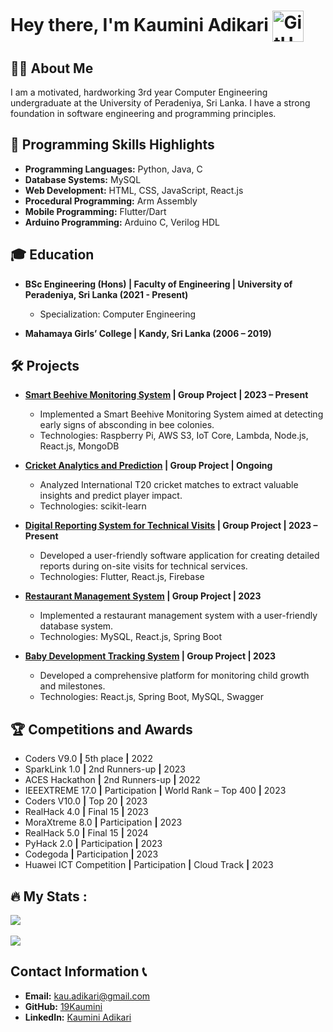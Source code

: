 # Hey there, I'm Kaumini Adikari <img src="https://user-images.githubusercontent.com/74038190/235294015-47144047-25ab-417c-af1b-6746820a20ff.gif" width="50" height="50" alt="GitHub GIF" style="vertical-align: middle;">

## 👩‍💻 About Me 

I am a motivated, hardworking 3rd year Computer Engineering undergraduate at the University of Peradeniya, Sri Lanka. I have a strong foundation in software engineering and programming principles.

## 🚀 Programming Skills Highlights 

- **Programming Languages:** Python, Java, C
- **Database Systems:** MySQL
- **Web Development:** HTML, CSS, JavaScript, React.js
- **Procedural Programming:** Arm Assembly
- **Mobile Programming:** Flutter/Dart
- **Arduino Programming:** Arduino C, Verilog HDL

## 🎓 Education 

- **BSc Engineering (Hons) | Faculty of Engineering | University of Peradeniya, Sri Lanka (2021 - Present)**
  - Specialization: Computer Engineering

- **Mahamaya Girls’ College | Kandy, Sri Lanka (2006 – 2019)**

## 🛠️ Projects 

- **[Smart Beehive Monitoring System](https://github.com/cepdnaclk/e19-3yp-beehive-monitoring-system) | Group Project | 2023 – Present**
  - Implemented a Smart Beehive Monitoring System aimed at detecting early signs of absconding in bee colonies. 
  - Technologies: Raspberry Pi, AWS S3, IoT Core, Lambda, Node.js, React.js, MongoDB

- **[Cricket Analytics and Prediction](https://github.com/cepdnaclk/e19-co544-cricket-analytics-and-prediction) | Group Project | Ongoing**
  - Analyzed International T20 cricket matches to extract valuable insights and predict player impact.
  - Technologies: scikit-learn

- **[Digital Reporting System for Technical Visits](https://github.com/cepdnaclk/e19-co227-digital-reporting-of-technical-visits) | Group Project | 2023 – Present**
  - Developed a user-friendly software application for creating detailed reports during on-site visits for technical services.
  - Technologies: Flutter, React.js, Firebase

- **[Restaurant Management System](https://github.com/cepdnaclk/e19-co226-database-management-system-for-a-restaurant) | Group Project | 2023**
  - Implemented a restaurant management system with a user-friendly database system.
  - Technologies: MySQL, React.js, Spring Boot

- **[Baby Development Tracking System](https://github.com/cepdnaclk/e19-co225-Baby-Developing-Tracking-System-Web-Application) | Group Project | 2023**
  - Developed a comprehensive platform for monitoring child growth and milestones.
  - Technologies: React.js, Spring Boot, MySQL, Swagger

## 🏆 Competitions and Awards 

- Coders V9.0 **|** 5th place **|** 2022
- SparkLink 1.0 **|** 2nd Runners-up **|** 2023
- ACES Hackathon **|** 2nd Runners-up **|** 2022
- IEEEXTREME 17.0 **|** Participation **|** World Rank – Top 400 **|** 2023
- Coders V10.0 **|** Top 20 **|** 2023
- RealHack 4.0 **|** Final 15 **|** 2023
- MoraXtreme 8.0 **|** Participation **|** 2023
- RealHack 5.0 **|** Final 15 **|** 2024
- PyHack 2.0 **|** Participation **|** 2023
- Codegoda **|** Participation **|** 2023
- Huawei ICT Competition **|** Participation **|** Cloud Track **|** 2023


## 🔥 My Stats :

![](https://github-readme-stats.vercel.app/api?username=19Kaumini&theme=tokyonight&hide_border=true&include_all_commits=true&count_private=true)<br/><br/>
![](https://github-readme-streak-stats.herokuapp.com/?user=19Kaumini&theme=tokyonight&hide_border=true)<br/>

## Contact Information 📞

- **Email:** [kau.adikari@gmail.com](mailto:kau.adikari@gmail.com)
- **GitHub:** [19Kaumini](https://github.com/19Kaumini)
- **LinkedIn:** [Kaumini Adikari](https://www.linkedin.com/in/kaumini-adikari-b345b6204/)